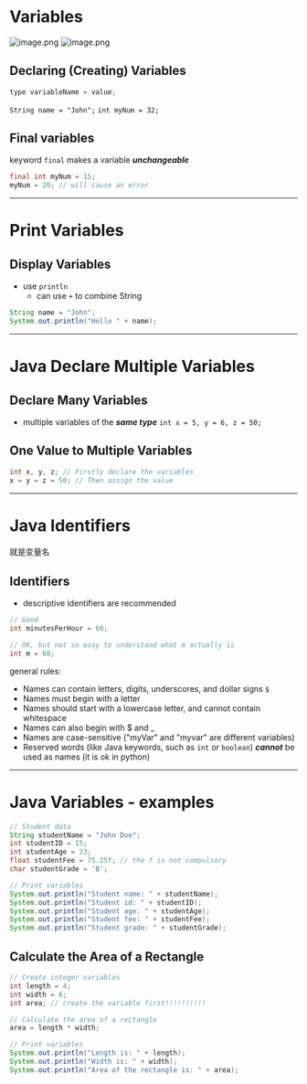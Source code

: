 # Variables
![image.png](https://cdn.jsdelivr.net/gh/Pokemongle/img_bed_0@main/img/202504042213848.png)
![image.png](https://cdn.jsdelivr.net/gh/Pokemongle/img_bed_0@main/img/202504042215337.png)

## Declaring (Creating) Variables
```java
type variableName = value;
```
`String name = "John";`
`int myNum = 32;`

## Final variables
keyword `final` makes a variable ***unchangeable***
```java
final int myNum = 15;
myNum = 20; // will cause an error
```

---

# Print Variables
## Display Variables 
- use `println`
	- can use `+` to combine String
```java
String name = "John";
System.out.println("Hello " + name);
```

---

# Java Declare Multiple Variables 
## Declare Many Variables 
- multiple variables of the ***same type***
	`int x = 5, y = 6, z = 50;`

## One Value to Multiple Variables 
```java
int x, y, z; // Firstly declare the variables 
x = y = z = 50; // Then assign the value
```

---

# Java Identifiers
就是变量名
## Identifiers
- descriptive identifiers are recommended
```java
// Good
int minutesPerHour = 60;

// OK, but not so easy to understand what m actually is
int m = 60;
```
general rules:
- Names can contain letters, digits, underscores, and dollar signs `$`
- Names must begin with a letter
- Names should start with a lowercase letter, and cannot contain whitespace
- Names can also begin with $ and _
- Names are case-sensitive ("myVar" and "myvar" are different variables)
- Reserved words (like Java keywords, such as `int` or `boolean`) ***cannot*** be used as names (it is ok in python)

---

# Java Variables - examples
```java
// Student data
String studentName = "John Doe";
int studentID = 15;
int studentAge = 23;
float studentFee = 75.25f; // the f is not compulsory
char studentGrade = 'B';

// Print variables
System.out.println("Student name: " + studentName);
System.out.println("Student id: " + studentID);
System.out.println("Student age: " + studentAge);
System.out.println("Student fee: " + studentFee);
System.out.println("Student grade: " + studentGrade);
```

## Calculate the Area of a Rectangle
```java
// Create integer variables
int length = 4;
int width = 6;
int area; // create the variable first!!!!!!!!!!

// Calculate the area of a rectangle
area = length * width;

// Print variables
System.out.println("Length is: " + length);
System.out.println("Width is: " + width);
System.out.println("Area of the rectangle is: " + area);
```